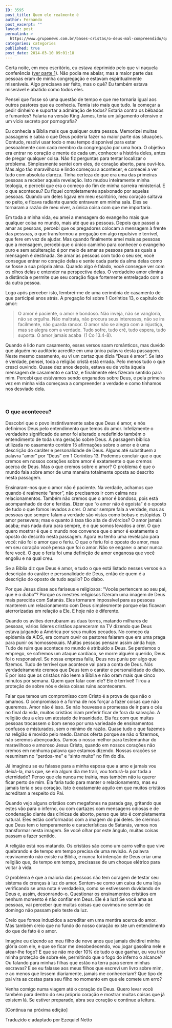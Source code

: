 ```yaml
---
ID: 3595
post_title: Quem ele realmente é
author: Fernando
post_excerpt: ""
layout: post
permalink: >
  https://www.gruponews.com.br/bases-cristas/o-deus-mal-compreendido/quem-ele-realmente-e
categories: categories
published: true
post_date: 2014-03-10 09:01:18
---
```

Certa noite, em meu escritório, eu estava deprimido pelo que vi naquela conferência (<a title="A mentira que falamos" href="http://www.gruponews.com.br/2013/10/a-mentira-que-falamos.html">ver parte 1</a>). Não podia me abalar, mas a maior parte das pessoas eram de minha congregação e estavam espiritualmente miseráveis. Algo precisava ser feito, mas o quê? Eu também estava miserável e abatido como todos eles.

Pensei que fosse só uma questão de tempo e que me tornaria igual aos outros pastores que eu conhecia. Temia isto mais que tudo. Ia começar a pedir dinheiro e suportar a admiração de todos? Estaria contra os bêbados e fumantes? Falaria na versão King James, teria um julgamento ofensivo e um vício secreto por pornografia?

Eu conhecia a Bíblia mais que qualquer outra pessoa. Memorizei muitas passagens e sabia o que Deus poderia fazer na maior parte das situações. Contudo, resolvi usar todo o meu tempo disponível para estar pessoalmente com cada membro da congregação por uma hora. O objetivo era entrar no coração e mente de cada um, conhecer a história deles, antes de pregar qualquer coisa. Não fiz perguntas para tentar localizar o problema. Simplesmente sentei com eles, de coração aberto, para ouvi-los. Mas algo tão maravilhoso e lindo começou a acontecer, e comecei a ver tudo com absoluta clareza. Tinha certeza de que era uma das primeiras pessoas a receber aquela revelação. Isto mudou inteiramente minha teologia, e percebi que era o começo do fim de minha carreira ministerial. E o que aconteceu? Eu fiquei completamente apaixonado por aquelas pessoas. Quando um deles ligava em meu escritório, meu coração saltava no peito, e ficava radiante quando entravam em minha sala. Eles se tornaram a razão de meu viver, a única coisa com que me importaria.

Em toda a minha vida, eu amei a mensagem do evangelho mais que qualquer coisa no mundo, mais até que as pessoas. Depois que passei a amar as pessoas, percebi que os pregadores colocam a mensagem à frente das pessoas, o que transformou a pregação em algo repulsivo e terrível, que fere em vez de ajudar. Mas quando finalmente amei mais as pessoas que a mensagem, percebi que o único caminho para conhecer o evangelho puro e sem adulteração é por meio de amar as pessoas para as quais a mensagem é destinada. Se amar as pessoas com todo o seu ser, você consegue entrar no coração delas e sente cada parte da alma delas como se fosse a sua própria alma. Quando algo é falado, você consegue ver com os olhos delas e entender na perspectiva delas. O verdadeiro amor elimina a distância e permite que seu coração fique fortemente entrelaçado com o da outra pessoa.

Logo após perceber isto, lembrei-me de uma cerimônia de casamento de que participei anos atrás. A pregação foi sobre 1 Coríntios 13, o capítulo do amor:
<blockquote>O amor é paciente, o amor é bondoso. Não inveja, não se vangloria, não se orgulha. Não maltrata, não procura seus interesses, não se ira facilmente, não guarda rancor. O amor não se alegra com a injustiça, mas se alegra com a verdade. Tudo sofre, tudo crê, tudo espera, tudo suporta. O amor jamais acaba  (1 Co 13.4-8).</blockquote>
Quando é lido num casamento, esses versos soam românticos, mas duvido que alguém no auditório acredite em uma única palavra desta passagem. Neste mesmo casamento, eu vi um cartaz que dizia “Deus é amor”. Se isto é verdade, pensei, toda a religião cristã está errada. Pelo menos tudo o que cresci ouvindo. Quase dez anos depois, estava eu de volta àquela mensagem de casamento e cartaz, e finalmente eles fizeram sentido para mim. Percebi que estávamos sendo enganados sobre Deus, e pela primeira vez em minha vida começava a compreender a verdade e como tínhamos nos desviado dela.

&nbsp;
<h3>O que aconteceu?</h3>
Descobri que o povo instintivamente sabe que Deus é amor, e nós definimos Deus pelo entendimento que temos do amor. Infelizmente o verdadeiro significado de amor foi alterado e redefinido também o entendimento de toda uma geração sobre Deus. A passagem bíblica utilizada no casamento contém 15 afirmações sobre o amor e é uma descrição do caráter e personalidade de Deus. Alguns até substituem a palavra “amor” por “Deus” em 1 Coríntios 13. Podemos concluir que o que cremos em nossos corações sobre amor é exatamente o que cremos acerca de Deus. Mas o que cremos sobre o amor? O problema é que o mundo fala sobre amor de uma maneira totalmente oposta ao descrito nesta passagem.

Ensinaram-nos que o amor não é paciente. Na verdade, achamos que quando é realmente “amor”, não precisamos ir com calma nos relacionamentos. Também não cremos que o amor é bondoso, pois está acompanhado de dor e feridas. Dizer que “o amor não é egoísta” é o oposto de tudo o que fomos levados a crer. O amor sempre fala a verdade, mas as pessoas que sempre falam a verdade são vistas como bobas e estúpidas. O amor persevera; mas e quanto à taxa tão alta de divórcios? O amor jamais acaba; mas nada dura para sempre, é o que somos levados a crer. O que quero mostrar é que o mundo nos convence que o amor é exatamente o oposto do descrito nesta passagem. Agora eu tenho uma revelação para você: não foi o amor que o feriu. O que o feriu foi o oposto do amor, mas em seu coração você pensa que foi o amor. Não se engane: o amor nunca fere você. O que o feriu foi uma definição de amor enganosa que você engoliu e na qual creu.

Se a Bíblia diz que Deus é amor, e tudo o que está listado nesses versos é a descrição do caráter e personalidade de Deus, então de quem é a descrição do oposto de tudo aquilo? Do diabo.

Por que Jesus disse aos fariseus e religiosos: “Vocês pertencem ao seu pai, que é o diabo”? Porque os mestres religiosos fizeram uma imagem de Deus mais parecida com Satanás. Eles tornaram impossível para as pessoas manterem um relacionamento com Deus simplesmente porque elas ficavam aterrorizadas em relação a Ele. E hoje não é diferente.

Quando os aviões derrubaram as duas torres, matando milhares de pessoas, vários líderes cristãos apareceram na TV dizendo que Deus estava julgando a América por seus muitos pecados. No começo da epidemia da AIDS, era comum ouvir os pastores falarem que era uma praga para punir os homossexuais. Muitas pessoas pensam assim ainda hoje. Tudo de ruim que acontece no mundo é atribuído a Deus. Se perdemos o emprego, se sofremos um ataque cardíaco, se morre alguém querido, Deus foi o responsável. Se nossa empresa faliu, Deus nos puniu por algo que fizemos. Tudo de terrível que acontece vai para a conta de Deus. Nós verdadeiramente cremos que Deus tem o caráter e personalidade do diabo. É por isso que os cristãos não leem a Bíblia e não oram mais que cinco minutos por semana. Quem quer falar com ele? Ele é terrível! Tirou a proteção de sobre nós e deixa coisas ruins acontecerem.

Falar que temos um compromisso com Cristo é a prova de que não o amamos. O compromisso é a forma de nos forçar a fazer coisas que não queremos. Amor não é isso. Se não houvesse a promessa de ir para o céu no final da vida, muitos cristãos iriam preferir ficar de fora da salvação. A religião deu a eles um atestado de insanidade. Ela fez com que muitas pessoas trocassem o bom senso por uma variedade de ensinamentos confusos e misturados, sem o mínimo de razão. Quase tudo o que fazemos na religião é movido pelo medo. Damos oferta porque se não o fizermos, não seremos abençoados. Damos o nosso melhor para testemunhar do maravilhoso e amoroso Jesus Cristo, quando em nossos corações não cremos em nenhuma palavra que estamos dizendo. Nossas orações se resumiram no “perdoa-me” e “sinto muito” no fim do dia.

Já imaginou se eu falasse para a minha esposa que a amo e jamais vou deixá-la, mas que, se ela algum dia me trair, vou torturá-la por toda a eternidade? Penso que ela nunca me trairia, mas também não ia querer ficar perto de mim. Ela faria tudo para manter o relacionamento, mas eu jamais teria o seu coração. Isto é exatamente aquilo em que muitos cristãos acreditam a respeito do Pai.

Quando vejo alguns cristãos com megafones na parada gay, gritando que estes vão para o inferno, ou com cartazes com mensagens odiosas e de condenação diante das clínicas de aborto, penso que isto é completamente natural. Eles estão conformados com a imagem do pai deles. Se crermos que Deus tem o temperamento e características de Satanás, vamos nos transformar nesta imagem. Se você olhar por este ângulo, muitas coisas passam a fazer sentido.

A religião está nos matando. Os cristãos são como um carro velho que vive quebrando e de tempo em tempo precisa de uma revisão. A palavra reavivamento não existe na Bíblia, e nunca foi intenção de Deus criar uma religião que, de tempo em tempo, precisasse de um choque elétrico para voltar à vida.

O problema é que a maioria das pessoas não tem coragem de testar seu sistema de crenças à luz do amor. Sentem-se como um caixa de uma loja verificando se uma nota é verdadeira, como se estivessem duvidando de Deus e, assim, desonrando-o. Questionar os ensinamentos cristãos em nenhum momento é não confiar em Deus. Ele é a luz! Se você ama as pessoas, vai perceber que muitas coisas que ouvimos no sermão de domingo não passam pelo teste da luz.

Creio que fomos induzidos a acreditar em uma mentira acerca do amor. Mas também creio que no fundo do nosso coração existe um entendimento do que de fato é o amor.

Imagine eu dizendo ao meu filho de nove anos que jamais dividirei minha glória com ele, e que se ficar me desobedecendo, vou jogar gasolina nele e atear-lhe fogo? E que se não me der 10% de tudo o que ganhar, eu vou tirar minha proteção de sobre ele, permitindo que o fogo do inferno o alcance? Ou falando para minhas filhas que estão na terra para serem minhas escravas? E se eu falasse aos meus filhos que escrevi um livro sobre mim, e ao menos que lessem diariamente, jamais me conheceriam? Que tipo de pai vira as costas para seu filho no momento em que ele comete um erro?

Venha comigo numa viagem até o coração de Deus. Quero levar você também para dentro do seu próprio coração e mostrar muitas coisas que já existem lá. Se estiver preparado, abra seu coração e continue a leitura.

[Continua na próxima edição]
<p class="pebio">Traduzido e adaptado por Ezequiel Netto</p>
